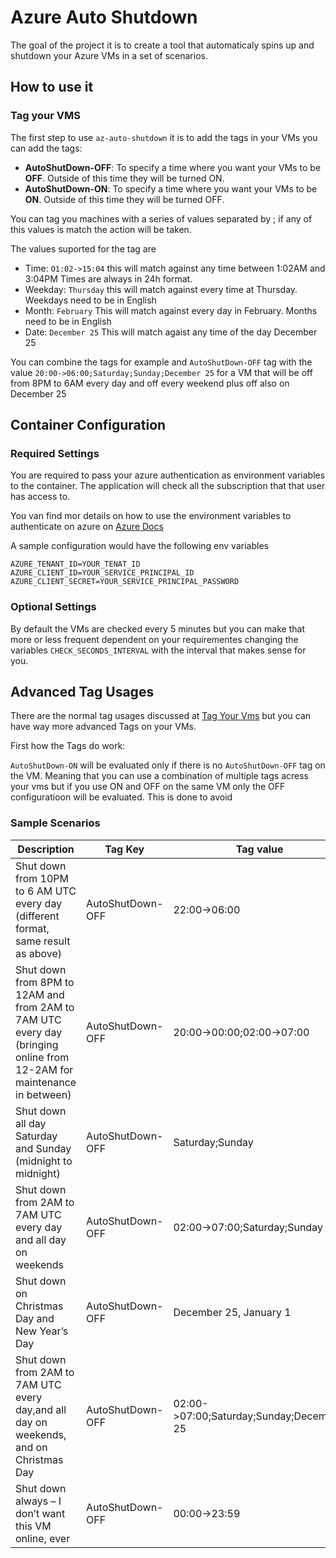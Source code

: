 # Azure Auto Shutdown

The goal of the project it is to create a tool that automaticaly spins up and shutdown your Azure VMs in a set of scenarios.

## How to use it

### Tag your VMS

The first step to use `az-auto-shutdown` it is to add the tags in your VMs you can add the tags:

- **AutoShutDown-OFF**: To specify a time where you want your VMs to be **OFF**. Outside of this time they will be turned ON.
- **AutoShutDown-ON**: To specify a time where you want your VMs to be **ON**. Outside of this time they will be turned OFF.

You can tag you machines with a series of values separated by ; if any of this values is match the action will be taken.

The values suported for the tag are 

- Time: `O1:02->15:04` this will match against any time between 1:02AM and 3:04PM Times are always in 24h format.
- Weekday: `Thursday` this will match against every time at Thursday. Weekdays need to be in English
- Month: `February` This will match against every day in February. Months need to be in English
- Date: `December 25` This will match agaist any time of the day December 25

You can combine the tags for example and `AutoShutDown-OFF` tag with the value `20:00->06:00;Saturday;Sunday;December 25` for a VM that will be off from 8PM to 6AM every day and off every weekend plus off also on December 25


## Container Configuration

### Required Settings

You are required to pass your azure authentication as environment variables to the container. The application will check all the subscription that that user has access to.

You van find mor details on how to use the environment variables to authenticate on azure on [Azure Docs](https://docs.microsoft.com/en-us/azure/go/azure-sdk-go-authorization)

A sample configuration would have the following env variables

```
AZURE_TENANT_ID=YOUR_TENAT_ID
AZURE_CLIENT_ID=YOUR_SERVICE_PRINCIPAL_ID
AZURE_CLIENT_SECRET=YOUR_SERVICE_PRINCIPAL_PASSWORD
```

### Optional Settings

By default the VMs are checked every 5 minutes but you can make that more or less frequent dependent on your requirementes changing the variables `CHECK_SECONDS_INTERVAL` with the interval that makes sense for you.


## Advanced Tag Usages

There are the normal tag usages discussed at [Tag Your Vms](#tag-your-vms) but you can have way more advanced Tags on your VMs.

First how the Tags do work:

`AutoShutDown-ON` will be evaluated only if there is no `AutoShutDown-OFF` tag on the VM. Meaning that you can use a combination of multiple tags acress your vms but if you use ON and OFF on the same VM only the OFF configuratioon will be evaluated. This is done to avoid


### Sample Scenarios

Description | Tag Key | Tag value
----------- | ----------- | -----------
Shut down from 10PM to 6 AM UTC every day (different format, same result as above) | AutoShutDown-OFF | 22:00->06:00
Shut down from 8PM to 12AM and from 2AM to 7AM UTC every day (bringing online from 12-2AM for maintenance in between) | AutoShutDown-OFF | 20:00->00:00;02:00->07:00
Shut down all day Saturday and Sunday (midnight to midnight) | AutoShutDown-OFF | Saturday;Sunday
Shut down from 2AM to 7AM UTC every day and all day on weekends | AutoShutDown-OFF | 02:00->07:00;Saturday;Sunday
Shut down on Christmas Day and New Year’s Day | AutoShutDown-OFF | December 25, January 1 
Shut down from 2AM to 7AM UTC every day,and all day on weekends, and on Christmas Day | AutoShutDown-OFF | 02:00->07:00;Saturday;Sunday;December 25
Shut down always – I don’t want this VM online, ever | AutoShutDown-OFF | 00:00->23:59